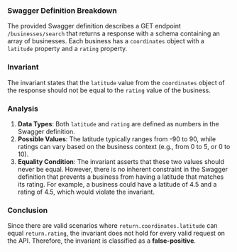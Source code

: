 ### Swagger Definition Breakdown
The provided Swagger definition describes a GET endpoint `/businesses/search` that returns a response with a schema containing an array of businesses. Each business has a `coordinates` object with a `latitude` property and a `rating` property. 

### Invariant
The invariant states that the `latitude` value from the `coordinates` object of the response should not be equal to the `rating` value of the business. 

### Analysis
1. **Data Types**: Both `latitude` and `rating` are defined as numbers in the Swagger definition. 
2. **Possible Values**: The latitude typically ranges from -90 to 90, while ratings can vary based on the business context (e.g., from 0 to 5, or 0 to 10). 
3. **Equality Condition**: The invariant asserts that these two values should never be equal. However, there is no inherent constraint in the Swagger definition that prevents a business from having a latitude that matches its rating. For example, a business could have a latitude of 4.5 and a rating of 4.5, which would violate the invariant. 

### Conclusion
Since there are valid scenarios where `return.coordinates.latitude` can equal `return.rating`, the invariant does not hold for every valid request on the API. Therefore, the invariant is classified as a **false-positive**.
